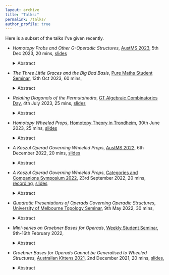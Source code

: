 ```yaml
---
layout: archive
title: "Talks:"
permalink: /talks/
author_profile: true
---
```


Here is a subset of the talks I've given recently.

- *Homotopy Probs and Other G-Operadic Structures*, [AustMS 2023](https://austms2023.smp.uq.edu.au/), 5th Dec 2023, 20 mins, [slides](https://kstoeckl.github.io/files/talks/2023/GTAlgebraicCombinatorics.pdf)
    <details><summary>Abstract</summary>A prop (prob) is a free symmetric (resp. braided) monoidal category generated by a single object. These are useful and ubiquitous structures, for instance encoding bialgebras and having applications in knot theory and topology. Both these classical structures are instances of group-operadic structures, for the symmetric group and braid group respectively. In this talk, we will characterise many G-operadic structures as algebras over quadratic groupoid coloured operads, which admit simple combinatorial descriptions via nestings. We will discuss ongoing work in proving this large family of operads are Koszul, and in using the Koszul machine to form and study homotopy weakened versions of their algebras.</details>

- *The Three Little Graces and the Big Bad Basis*, [Pure Maths Student Seminar](https://sites.google.com/view/dougal-davis/seminars/student-seminar), 13th Oct 2023, 60 mins,
    <details><summary>Abstract</summary>In this talk, we will discuss algebraic operads and a general method for proving they are Koszul. First, we will introduce operads and three key examples, known as the graces. These are the operads whose algebras/representations are associative, commutative, and Lie algebras respectively. After discussing what it means for an operad to be Koszul, we will show that this property is implied by the existence of a conceptually simpler, confluent terminating rewrite system, i.e. a Groebner basis. Finally, we will work through examples showing that the three graces are Koszul, and discuss further applications of this technique to other algebraic structures.</details>

- *Relating Diagonals of the Permutahedra*, [GT Algebraic Combinatorics Day](https://jagtcombalg.sciencesconf.org/), 4th July 2023, 25 mins, [slides](https://kstoeckl.github.io/files/talks/2023/GTAlgebraicCombinatorics.pdf)
    <details><summary>Abstract</summary>The study of cellular approximations to the diagonal of polytopes has a long history, mostly owing to applications in homotopy theory. In this talk, we will focus on a well known polytope, the permutahedra.  We shall briefly review existing theory and some new enumerative results, before seeking to relate two distinct formulae for cellular operadic diagonals of the permutahedra. Through combinatorial means, we will show that the Saneblidze—Umble diagonal (2004), and Laplante-Anfossi diagonal (2022), are the only such diagonals. Furthermore, we shall relate them via a simple isomorphism. This talk is based on ongoing joint work with Berenice Delcroix-Oger, Matthieu Josuat-Verges, Guillaume Laplante-Anfossi and Vincent Pilaud. </details>

- *Homotopy Wheeled Props*, [Homotopy Theory in Trondheim](https://folk.ntnu.no/runegha/htpyintrd.html), 30th June 2023, 25 mins, [slides](https://kstoeckl.github.io/files/talks/2023/HomotopyTheoryInTrondheim.pdf)
    <details><summary>Abstract</summary>A prop is a free symmetric monoidal category generated by a single object, and a wheeled prop is a prop with a trace. They are useful and ubiquitous structures, not only encoding bialgebras (with traces), but also having applications in knot theory and topology. In this talk, without assuming familiarity with these structures, we will present new definitions of (wheeled) props, and characterise them as algebras over Koszul groupoid coloured operads. We will outline how our proof that these operads are Koszul, using an extension of Groebner bases to groupoid coloured operads, circumvents simple obstructions to existing techniques. We will then indicate how the Koszul machine defines a homotopy (wheeled) prop and unpack what exactly this entails. Finally, we will explore homotopy transfer theory applied to these structures, obtaining consequences in formality theory, and re-obtaining a theorem of Mac Lane.</details>

- *A Koszul Operad Governing Wheeled Props*, [AustMS 2022](https://austms.org.au/event/austms-2022/), 6th December 2022, 20 mins, [slides](https://kstoeckl.github.io/files/talks/2022/AustMS2022.pdf)
    <details><summary>Abstract</summary>A prop is a free symmetric monoidal category generated by a single object, meaning that any morphism in a prop is of the form $x^{\otimes m}\to x^{\otimes n}$. A wheeled prop is a prop in which every object has a dual. Props and wheeled props arise naturally in the study of homotopy coherent algebraic structures, deformation theory and knot theory. It is well known that there exist discrete coloured operads (multicategories) which govern props and wheeled props. This arises from the underlying fact that trees can be used to form disconnected graphs possibly with directed cycles. In this talk we'll discuss a groupoid coloured operad governing wheeled props, and prove that this operad is Koszul. One consequence of our construction is that we can give a definition of an infinity wheeled prop, which is to wheeled props as infinity categories are to categories.</details>

- *A Koszul Operad Governing Wheeled Props*, [Categories and Companions Symposium 2022](https://categories-and-companions.github.io/), 23rd September 2022, 20 mins, [recording](https://www.youtube.com/watch?v=iNqg3Wae_QI&ab_channel=CategoriesandCompanionsSymposium-2022), [slides](https://kstoeckl.github.io/files/talks/2022/CaCS2022.pdf)
    <details><summary>Abstract</summary>A prop is a free symmetric monoidal category generated by a single object, meaning that any morphism in a prop is of the form $x^{\otimes m}\to x^{\otimes n}$. A wheeled prop is a prop in which every object has a dual. Props and wheeled props arise naturally in the study of homotopy coherent algebraic structures, deformation theory and knot theory. It is well known that there exist discrete coloured operads (multicategories) which govern props and wheeled props. This arises from the underlying fact that trees can be used to form disconnected graphs possibly with directed cycles. In this talk we'll discuss a groupoid coloured operad governing wheeled props, and prove that this operad is Koszul. One consequence of our construction is that we can give a definition of an infinity wheeled prop, which is to wheeled props as infinity categories are to categories.</details>

- *Quadratic Presentations of Operads Governing Operadic Structures*, [University of Melbourne Topology Seminar](https://topology.science.unimelb.edu.au/topsem/), 9th May 2022, 30 mins, 
    <details><summary>Abstract</summary>There exist coloured operads whose algebras are other operadic structures such as modular operads, wheeled properads and props. In “Massey Products for Graph Homology”, Ben Ward gives a quadratic presentation of a groupoid coloured operad whose algebras are modular operads and shows this operad is Koszul. In this talk we’ll informally discuss what operads governing operadic structures look like, how we can get nice presentations of these operads using ideas of Ward, and some consequences.</details>

- *Mini-series on Groebner Bases for Operads*, [Weekly Student Seminar](https://www.marcyrobertson.com/students.html), 9th-16th February 2022, 
    <details><summary>Abstract</summary>An informal mini-series consisting of two one hour sessions where we unpacked what it means for an operad to have a Groebner basis. We focused in particular on how we can use Groebner bases as a tool to prove operads are Koszul.</details>

- *Groebner Bases for Operads Cannot be Generalised to Wheeled Structures*, [Australian Kittens 2021](http://www.marcyrobertson.com/australian-kittens--an-ecr-conference.html), 2nd December 2021, 20 mins, [slides](https://kstoeckl.github.io/files/talks/2021/GBforWheeledStructsCounterExample.pdf), 
    <details><summary>Abstract</summary>The theory of Groebner basis for operadic structures provides an algorithmic method of proving that certain structures are Koszul. First introduced for operads by Dotsenko and Khoroshkin, the theory has recently been generalised to coloured operads by Kharitonov and Khoroshkin. In this talk we will discuss the existing theory, some further possible generalisations, and present a simple counter example showing the theory cannot be generalised to wheeled operads, properads and props.</details>
